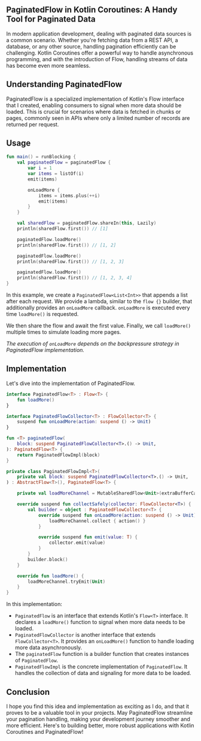 ## PaginatedFlow in Kotlin Coroutines: A Handy Tool for Paginated Data

In modern application development, dealing with paginated data sources is a common scenario. 
Whether you're fetching data from a REST API, a database, or any other source, handling pagination efficiently can be challenging. 
Kotlin Coroutines offer a powerful way to handle asynchronous programming, and with the introduction of Flow, 
handling streams of data has become even more seamless.

## Understanding PaginatedFlow

PaginatedFlow is a specialized implementation of Kotlin's Flow interface that I created, 
enabling consumers to signal when more data should be loaded. This is crucial for scenarios where data is fetched in chunks or pages, 
commonly seen in APIs where only a limited number of records are returned per request.

## Usage

```kotlin
fun main() = runBlocking {
    val paginatedFlow = paginatedFlow {
        var i = 1
        var items = listOf(i)
        emit(items)

        onLoadMore {
            items = items.plus(++i)
            emit(items)
        }
    }

    val sharedFlow = paginatedFlow.shareIn(this, Lazily)
    println(sharedFlow.first()) // [1]

    paginatedFlow.loadMore()
    println(sharedFlow.first()) // [1, 2]

    paginatedFlow.loadMore()
    println(sharedFlow.first()) // [1, 2, 3]

    paginatedFlow.loadMore()
    println(sharedFlow.first()) // [1, 2, 3, 4]
}
```

In this example, we create a `PaginatedFlow<List<Int>>` that appends a list after each request. We provide a lambda, similar to the `flow {}` builder, that additionally provides an `onLoadMore` callback. `onLoadMore` is executed every time `loadMore()` is requested.

We then share the flow and await the first value. Finally, we call `loadMore()` multiple times to simulate loading more pages.

*The execution of `onLoadMore` depends on the backpressure strategy in PaginatedFlow implementation.*

## Implementation

Let's dive into the implementation of PaginatedFlow.

```kotlin
interface PaginatedFlow<T> : Flow<T> {
    fun loadMore()
}

interface PaginatedFlowCollector<T> : FlowCollector<T> {
    suspend fun onLoadMore(action: suspend () -> Unit)
}

fun <T> paginatedFlow(
    block: suspend PaginatedFlowCollector<T>.() -> Unit,
): PaginatedFlow<T> {
    return PaginatedFlowImpl(block)
}

private class PaginatedFlowImpl<T>(
    private val block: suspend PaginatedFlowCollector<T>.() -> Unit,
) : AbstractFlow<T>(), PaginatedFlow<T> {

    private val loadMoreChannel = MutableSharedFlow<Unit>(extraBufferCapacity = 1)

    override suspend fun collectSafely(collector: FlowCollector<T>) {
        val builder = object : PaginatedFlowCollector<T> {
            override suspend fun onLoadMore(action: suspend () -> Unit) {
                loadMoreChannel.collect { action() }
            }

            override suspend fun emit(value: T) {
                collector.emit(value)
            }
        }
        builder.block()
    }

    override fun loadMore() {
        loadMoreChannel.tryEmit(Unit)
    }
}
```

In this implementation:

- `PaginatedFlow` is an interface that extends Kotlin's `Flow<T>` interface. It declares a `loadMore()` function to signal when more data needs to be loaded.
- `PaginatedFlowCollector` is another interface that extends `FlowCollector<T>`. It provides an `onLoadMore()` function to handle loading more data asynchronously.
- The `paginatedFlow` function is a builder function that creates instances of `PaginatedFlow`.
- `PaginatedFlowImpl` is the concrete implementation of `PaginatedFlow`. It handles the collection of data and signaling for more data to be loaded.

## Conclusion

I hope you find this idea and implementation as exciting as I do, and that it proves to be a valuable tool in your projects. May PaginatedFlow streamline your pagination handling, making your development journey smoother and more efficient. Here's to building better, more robust applications with Kotlin Coroutines and PaginatedFlow!